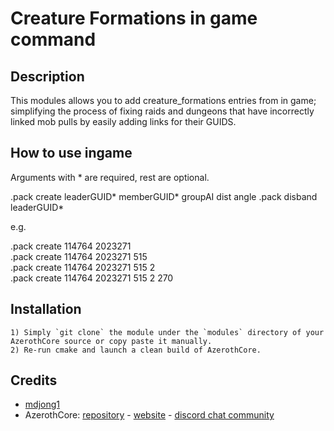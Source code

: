 # Creature Formations in game command

## Description

This modules allows you to add creature_formations entries from in game; simplifying the process of fixing raids and
dungeons that have incorrectly linked mob pulls by easily adding links for their GUIDS.

## How to use ingame

Arguments with * are required, rest are optional.

.pack create leaderGUID* memberGUID* groupAI dist angle
.pack disband leaderGUID*

e.g.  

.pack create 114764 2023271  
.pack create 114764 2023271 515  
.pack create 114764 2023271 515 2  
.pack create 114764 2023271 515 2 270  


## Installation

```
1) Simply `git clone` the module under the `modules` directory of your AzerothCore source or copy paste it manually.
2) Re-run cmake and launch a clean build of AzerothCore.
```


## Credits

* [mdjong1](https://github.com/mdjong1)
* AzerothCore: [repository](https://github.com/azerothcore) - [website](http://azerothcore.org/) - [discord chat community](https://discord.gg/PaqQRkd)
